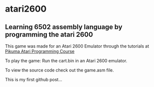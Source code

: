 # atari2600
<h2>Learning 6502 assembly language by programming the atari 2600</h2>

This game was made for an Atari 2600 Emulator through the tutorials at <a href="https://courses.pikuma.com/courses/atari2600">Pikuma Atari Programming Course</a>

To play the game: Run the cart.bin in an Atari 2600 emulator.

To view the source code check out the game.asm file.

This is my first github post...
